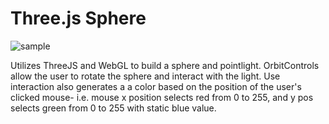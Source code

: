 # Three.js Sphere
![sample](https://github.com/ctheil/threejs-sphere/assets/86980706/d7062465-b0f5-449e-8508-f12dc872de48)

Utilizes ThreeJS and WebGL to build a sphere and pointlight. OrbitControls allow the user to rotate the sphere and interact with the light. Use interaction also generates a a color based on the position of the user's clicked mouse- i.e. mouse x position selects red from 0 to 255, and y pos selects green from 0 to 255 with static blue value.



